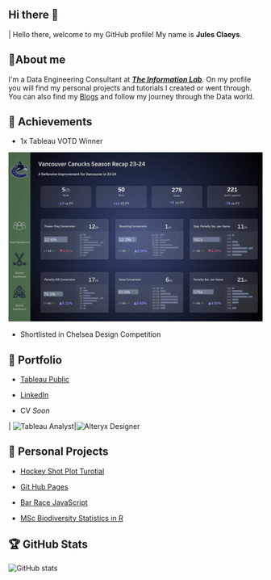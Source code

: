 ## Hi there 👋

| Hello there, welcome to my GitHub profile! My name is **Jules Claeys**.


## 🌼About me

I'm a Data Engineering Consultant at [***The Information Lab***](https://www.thedataschool.co.uk/blog/jules-claeys/). On my profile you will find my personal projects and tutorials I created or went through. You can also find my [Blogs](https://www.thedataschool.co.uk/blog/?ds=41&author=jules-claeys) and follow my journey through the Data world.

## 🐐 Achievements

* 1x Tableau VOTD Winner

[![Vancouver Canucks Dashboard](VOTD.png)](https://public.tableau.com/app/profile/jules.claeys/viz/VancouverCanucksSeasonRecapSportsVizSunday/TeamDashboard)

* Shortlisted in Chelsea Design Competition


## 📸 Portfolio

* [Tableau Public](https://public.tableau.com/app/profile/jules.claeys/vizzes)

* [LinkedIn](https://www.linkedin.com/in/jules-claeys-66944b200/)

* CV *Soon*

| ![Tableau Analyst](https://images.credly.com/images/58b06a5f-aee6-4a11-ac53-da36d5f70e8e/image.png)|![Alteryx Designer](https://images.credly.com/images/de878f56-515d-40e5-b102-e667192c6f08/Certification_Designer_Advanced.png)  


## 🎈 Personal Projects

* [Hockey Shot Plot Turotial](https://github.com/julesclaeys/Shot-Plot-Tutorial-Hockey)

* [Git Hub Pages](https://julesclaeys.github.io/)

* [Bar Race JavaScript](https://julesclaeys.github.io/bar_race.html)

* [MSc Biodiversity Statistics in R](https://github.com/julesclaeys/Group-Project) 

## 🏆 GitHub Stats

![GitHub stats](https://github-readme-stats.vercel.app/api?username=JulesClaeys&show_icons=true&theme=default)

